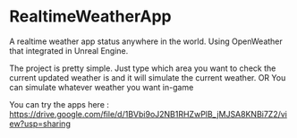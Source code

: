 # RealtimeWeatherApp
A realtime weather app status anywhere in the world. Using OpenWeather that integrated in Unreal Engine.

The project is pretty simple. Just type which area you want to check the current updated weather is and it will simulate the current weather.
OR
You can simulate whatever weather you want in-game

You can try the apps here : https://drive.google.com/file/d/1BVbi9oJ2NB1RHZwPlB_jMJSA8KNBi7Z2/view?usp=sharing
